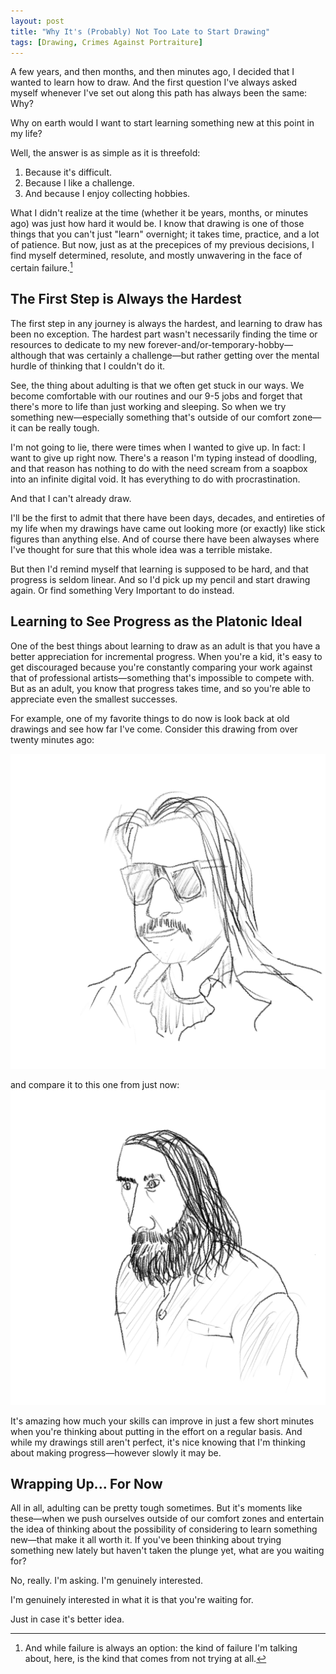 ```yaml
---
layout: post
title: "Why It's (Probably) Not Too Late to Start Drawing"
tags: [Drawing, Crimes Against Portraiture]
---
```

A few years, and then months, and then minutes ago, I decided that I wanted to learn how to draw. And the first question I've always asked myself whenever I've set out along this path has always been the same: Why?

Why on earth would I want to start learning something new at this point in my life?

Well, the answer is as simple as it is threefold:

1. Because it's difficult.
2. Because I like a challenge.
3. And because I enjoy collecting hobbies.

What I didn't realize at the time (whether it be years, months, or minutes ago) was just how hard it would be. I know that drawing is one of those things that you can't just "learn" overnight; it takes time, practice, and a lot of patience. But now, just as at the precepices of my previous decisions, I find myself determined, resolute, and mostly unwavering in the face of certain failure.[^1]

[^1]: And while failure is always an option: the kind of failure I'm talking about, here, is the kind that comes from not trying at all.

## The First Step is Always the Hardest
The first step in any journey is always the hardest, and learning to draw has been no exception. The hardest part wasn't necessarily finding the time or resources to dedicate to my new forever-and/or-temporary-hobby—although that was certainly a challenge—but rather getting over the mental hurdle of thinking that I couldn't do it.

See, the thing about adulting is that we often get stuck in our ways. We become comfortable with our routines and our 9-5 jobs and forget that there's more to life than just working and sleeping. So when we try something new—especially something that's outside of our comfort zone—it can be really tough.

I'm not going to lie, there were times when I wanted to give up. In fact: I want to give up right now. There's a reason I'm typing instead of doodling, and that reason has nothing to do with the need scream from a soapbox into an infinite digital void. It has everything to do with procrastination.

And that I can't already draw.

I'll be the first to admit that there have been days, decades, and entireties of my life when my drawings have came out looking more (or exactly) like stick figures than anything else. And of course there have been alwayses where I've thought for sure that this whole idea was a terrible mistake.

But then I'd remind myself that learning is supposed to be hard, and that progress is seldom linear. And so I'd pick up my pencil and start drawing again. Or find something Very Important to do instead.

## Learning to See Progress as the Platonic Ideal

One of the best things about learning to draw as an adult is that you have a better appreciation for incremental progress. When you're a kid, it's easy to get discouraged because you're constantly comparing your work against that of professional artists—something that's impossible to compete with. But as an adult, you know that progress takes time, and so you're able to appreciate even the smallest successes.

For example, one of my favorite things to do now is look back at old drawings and see how far I've come. Consider this drawing from over twenty minutes ago:

![Crimes Against Portraiture, Fig. 1](../../assets/img/portrait-1.png)
<!-- <img src="{{site.baseurl}}/assets/img/portrait-1.png" alt="Crimes Against Portraiture, Fig. 1" /> -->

 and compare it to this one from just now:
![Crimes Against Portraiture, Fig. 2](../../assets/img/portrait-2.png)
<!-- <img src="{{site.baseurl}}/assets/img/portrait-2.png" alt="Crimes Against Portraiture, Fig. 2" /> -->

It's amazing how much your skills can improve in just a few short minutes when you're thinking about putting in the effort on a regular basis. And while my drawings still aren't perfect, it's nice knowing that I'm thinking about making progress—however slowly it may be.

## Wrapping Up... For Now

All in all, adulting can be pretty tough sometimes. But it's moments like these—when we push ourselves outside of our comfort zones and entertain the idea of thinking about the possibility of considering to learn something new—that make it all worth it. If you've been thinking about trying something new lately but haven't taken the plunge yet, what are you waiting for?

No, really. I'm asking. I'm genuinely interested.

I'm genuinely interested in what it is that you're waiting for.

Just in case it's better idea.